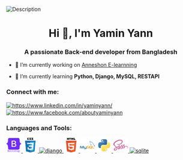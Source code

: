 ![Description]([https://miro.medium.com/v2/resize:fit:1100/format:webp/1*94XnIp3drgtOG5BSFIZSFg.jpeg](https://miro.medium.com/v2/resize:fit:1100/format:webp/1*94XnIp3drgtOG5BSFIZSFg.jpeg))


<h1 align="center">Hi 👋, I'm Yamin Yann</h1>
<h3 align="center">A passionate Back-end developer from Bangladesh</h3>

- 🔭 I’m currently working on [Anneshon E-learnning]([www.anneshon.com](https://github.com/yaminyann/Anneshon-eLearning))

- 🌱 I’m currently learning **Python, Django, MySQL, RESTAPI**

<h3 align="left">Connect with me:</h3>
<p align="left">
<a href="https://linkedin.com/in/https://www.linkedin.com/in/yaminyann/" target="blank"><img align="center" src="https://raw.githubusercontent.com/rahuldkjain/github-profile-readme-generator/master/src/images/icons/Social/linked-in-alt.svg" alt="https://www.linkedin.com/in/yaminyann/" height="30" width="40" /></a>
<a href="https://fb.com/https://www.facebook.com/aboutyaminyann" target="blank"><img align="center" src="https://raw.githubusercontent.com/rahuldkjain/github-profile-readme-generator/master/src/images/icons/Social/facebook.svg" alt="https://www.facebook.com/aboutyaminyann" height="30" width="40" /></a>
</p>

<h3 align="left">Languages and Tools:</h3>
<p align="left"> <a href="https://getbootstrap.com" target="_blank" rel="noreferrer"> <img src="https://raw.githubusercontent.com/devicons/devicon/master/icons/bootstrap/bootstrap-plain-wordmark.svg" alt="bootstrap" width="40" height="40"/> </a> <a href="https://www.w3schools.com/css/" target="_blank" rel="noreferrer"> <img src="https://raw.githubusercontent.com/devicons/devicon/master/icons/css3/css3-original-wordmark.svg" alt="css3" width="40" height="40"/> </a> <a href="https://www.djangoproject.com/" target="_blank" rel="noreferrer"> <img src="https://cdn.worldvectorlogo.com/logos/django.svg" alt="django" width="40" height="40"/> </a> <a href="https://www.w3.org/html/" target="_blank" rel="noreferrer"> <img src="https://raw.githubusercontent.com/devicons/devicon/master/icons/html5/html5-original-wordmark.svg" alt="html5" width="40" height="40"/> </a> <a href="https://www.mysql.com/" target="_blank" rel="noreferrer"> <img src="https://raw.githubusercontent.com/devicons/devicon/master/icons/mysql/mysql-original-wordmark.svg" alt="mysql" width="40" height="40"/> </a> <a href="https://www.python.org" target="_blank" rel="noreferrer"> <img src="https://raw.githubusercontent.com/devicons/devicon/master/icons/python/python-original.svg" alt="python" width="40" height="40"/> </a> <a href="https://sass-lang.com" target="_blank" rel="noreferrer"> <img src="https://raw.githubusercontent.com/devicons/devicon/master/icons/sass/sass-original.svg" alt="sass" width="40" height="40"/> </a> <a href="https://www.sqlite.org/" target="_blank" rel="noreferrer"> <img src="https://www.vectorlogo.zone/logos/sqlite/sqlite-icon.svg" alt="sqlite" width="40" height="40"/> </a> </p>
